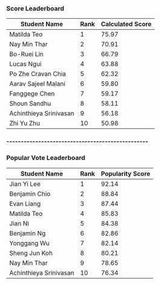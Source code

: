 ### Score Leaderboard
| Student Name           | Rank | Calculated Score |
|-----------------------|------|------------------|
| Matilda Teo           | 1    | 75.97            |
| Nay Min Thar          | 2    | 70.91            |
| Bo-Ruei Lin           | 3    | 66.79            |
| Lucas Ngui            | 4    | 63.88            |
| Po Zhe Cravan Chia    | 5    | 62.32            |
| Aarav Sajeel Malani   | 6    | 59.80            |
| Fanggege Chen         | 7    | 59.17            |
| Shoun Sandhu          | 8    | 58.11            |
| Achinthieya Srinivasan| 9    | 56.18            |
| Zhi Yu Zhu            |10    |50.98             |

### -------------------------------------------------

### Popular Vote Leaderboard
| Student Name           | Rank | Popularity Score |
|-----------------------|------|------------------|
| Jian Yi Lee           | 1    | 92.14            |
| Benjamin Chio         | 2    | 88.84            |
| Evan Liang            | 3    | 87.44            |
| Matilda Teo           | 4    | 85.83            |
| Jian Ni               | 5    | 84.38            |
| Benjamin Ng           | 6    | 82.86            |
| Yonggang Wu           | 7    | 82.14            |
| Sheng Jun Koh         | 8    | 80.21            |
| Nay Min Thar          | 9    | 78.65            |
| Achinthieya Srinivasan|10    |76.34             |
